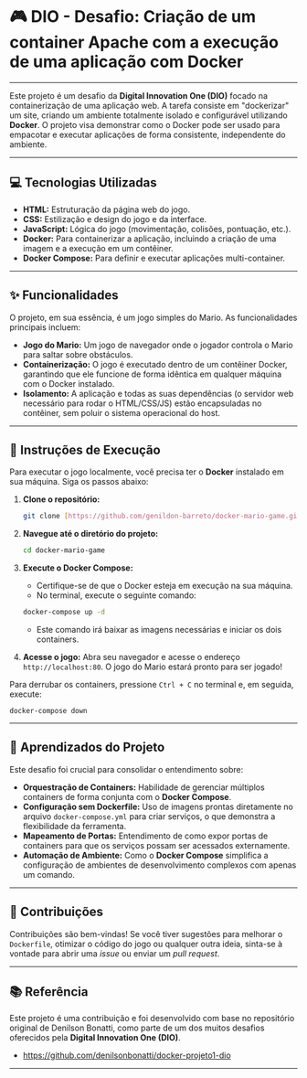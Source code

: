 # 🎮 DIO - Desafio: Criação de um container Apache com a execução de uma aplicação com Docker

---

Este projeto é um desafio da **Digital Innovation One (DIO)** focado na containerização de uma aplicação web. A tarefa consiste em "dockerizar" um site, criando um ambiente totalmente isolado e configurável utilizando **Docker**. O projeto visa demonstrar como o Docker pode ser usado para empacotar e executar aplicações de forma consistente, independente do ambiente.

---

## 💻 Tecnologias Utilizadas

* **HTML:** Estruturação da página web do jogo.
* **CSS:** Estilização e design do jogo e da interface.
* **JavaScript:** Lógica do jogo (movimentação, colisões, pontuação, etc.).
* **Docker:** Para containerizar a aplicação, incluindo a criação de uma imagem e a execução em um contêiner.
* **Docker Compose:** Para definir e executar aplicações multi-container.


---

## ✨ Funcionalidades

O projeto, em sua essência, é um jogo simples do Mario. As funcionalidades principais incluem:

* **Jogo do Mario:** Um jogo de navegador onde o jogador controla o Mario para saltar sobre obstáculos.
* **Containerização:** O jogo é executado dentro de um contêiner Docker, garantindo que ele funcione de forma idêntica em qualquer máquina com o Docker instalado.
* **Isolamento:** A aplicação e todas as suas dependências (o servidor web necessário para rodar o HTML/CSS/JS) estão encapsuladas no contêiner, sem poluir o sistema operacional do host.

---

## 🚀 Instruções de Execução

Para executar o jogo localmente, você precisa ter o **Docker** instalado em sua máquina. Siga os passos abaixo:

1.  **Clone o repositório:**
    ```bash
    git clone [https://github.com/genildon-barreto/docker-mario-game.git](https://github.com/genildon-barreto/docker-mario-game.git)
    ```
2.  **Navegue até o diretório do projeto:**
    ```bash
    cd docker-mario-game
    ```
3.  **Execute o Docker Compose:**
    * Certifique-se de que o Docker esteja em execução na sua máquina.
    * No terminal, execute o seguinte comando:
    ```bash
    docker-compose up -d
    ```
    * Este comando irá baixar as imagens necessárias e iniciar os dois containers.

4.  **Acesse o jogo:**
    Abra seu navegador e acesse o endereço `http://localhost:80`. O jogo do Mario estará pronto para ser jogado!

Para derrubar os containers, pressione `Ctrl + C` no terminal e, em seguida, execute:
    
    docker-compose down
    

---

## 🧠 Aprendizados do Projeto

Este desafio foi crucial para consolidar o entendimento sobre:

* **Orquestração de Containers:** Habilidade de gerenciar múltiplos containers de forma conjunta com o **Docker Compose**.
* **Configuração sem Dockerfile:** Uso de imagens prontas diretamente no arquivo `docker-compose.yml` para criar serviços, o que demonstra a flexibilidade da ferramenta.
* **Mapeamento de Portas:** Entendimento de como expor portas de containers para que os serviços possam ser acessados externamente.
* **Automação de Ambiente:** Como o **Docker Compose** simplifica a configuração de ambientes de desenvolvimento complexos com apenas um comando.

---

## 🤝 Contribuições

Contribuições são bem-vindas! Se você tiver sugestões para melhorar o `Dockerfile`, otimizar o código do jogo ou qualquer outra ideia, sinta-se à vontade para abrir uma *issue* ou enviar um *pull request*.

---

## 📚 Referência

Este projeto é uma contribuição e foi desenvolvido com base no repositório original de Denilson Bonatti, como parte de um dos muitos desafios oferecidos pela **Digital Innovation One (DIO)**.

* https://github.com/denilsonbonatti/docker-projeto1-dio

---